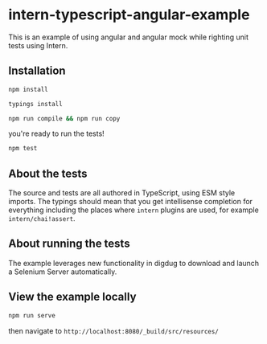 # intern-typescript-angular-example

This is an example of using angular and angular mock while righting unit tests using Intern.

## Installation

```bash
npm install
```

```bash
typings install
```

```bash
npm run compile && npm run copy
```

you're ready to run the tests!

```bash
npm test
```

## About the tests

The source and tests are all authored in TypeScript, using ESM style imports. The typings should mean that you get intellisense completion for everything including the places where `intern` plugins are used, for example `intern/chai!assert`.

## About running the tests

The example leverages new functionality in digdug to download and launch a Selenium Server automatically.

## View the example locally

```bash
npm run serve
```

then navigate to `http://localhost:8080/_build/src/resources/`

